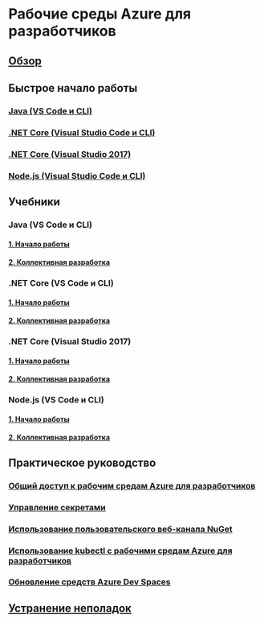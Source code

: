 # Рабочие среды Azure для разработчиков
## [Обзор](azure-dev-spaces.md)

## Быстрое начало работы
### [Java (VS Code и CLI)](quickstart-java.md)
### [.NET Core (Visual Studio Code и CLI)](quickstart-netcore.md)
### [.NET Core (Visual Studio 2017)](quickstart-netcore-visualstudio.md)
### [Node.js (Visual Studio Code и CLI)](quickstart-nodejs.md)

## Учебники
### Java (VS Code и CLI)
#### [1. Начало работы](get-started-java.md)
#### [2. Коллективная разработка](team-development-java.md)
### .NET Core (VS Code и CLI)
#### [1. Начало работы](get-started-netcore.md)
#### [2. Коллективная разработка](team-development-netcore.md)
### .NET Core (Visual Studio 2017)
#### [1. Начало работы](get-started-netcore-visualstudio.md)
#### [2. Коллективная разработка](team-development-netcore-visualstudio.md)
### Node.js (VS Code и CLI)
#### [1. Начало работы](get-started-nodejs.md)
#### [2. Коллективная разработка](team-development-nodejs.md)

## Практическое руководство
### [Общий доступ к рабочим средам Azure для разработчиков](how-to/share-dev-spaces.md)
### [Управление секретами](how-to/manage-secrets.md)
### [Использование пользовательского веб-канала NuGet](how-to/use-custom-nuget-feed.md)
### [Использование kubectl с рабочими средам Azure для разработчиков](how-to/use-kubectl-with-azure-dev-spaces.md)
### [Обновление средств Azure Dev Spaces](how-to/upgrade-tools.md)

## [Устранение неполадок](troubleshooting.md)




